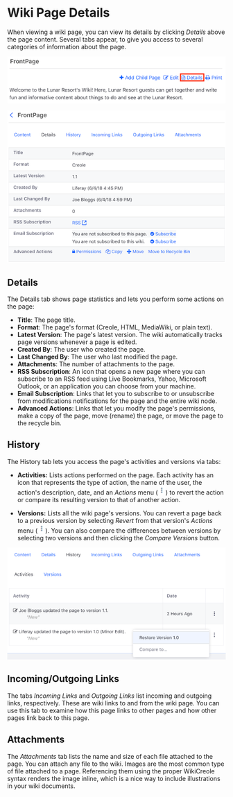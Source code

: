 # Wiki Page Details [](id=wiki-page-details)

When viewing a wiki page, you can view its details by clicking *Details* above 
the page content. Several tabs appear, to give you access to several
categories of information about the page.

![Figure 1: Click *Details* to view the wiki page's details.](../../../../images/wiki-page-details-link.png)

![Figure 2: The wiki page's details.](../../../../images/wiki-page-details.png)

## Details [](id=details)

The Details tab shows page statistics and lets you perform some actions on the 
page: 

-   **Title**: The page title.
-   **Format**: The page's format (Creole, HTML, MediaWiki, or plain text). 
-   **Latest Version**: The page's latest version. The wiki automatically tracks 
    page versions whenever a page is edited.
-   **Created By**: The user who created the page.
-   **Last Changed By**: The user who last modified the page.
-   **Attachments**: The number of attachments to the page.
-   **RSS Subscription**: An icon that opens a new page where you can subscribe 
    to an RSS feed using Live Bookmarks, Yahoo, Microsoft Outlook, or an 
    application you can choose from your machine.
-   **Email Subscription**: Links that let you to subscribe to or unsubscribe 
    from modifications notifications for the page and the entire wiki node.
-   **Advanced Actions**: Links that let you modify the page's permissions, make 
    a copy of the page, move (rename) the page, or move the page to the recycle 
    bin.

## History [](id=history)

The History tab lets you access the page's activities and versions via tabs: 

-   **Activities:** Lists actions performed on the page. Each activity has an
    icon that represents the type of action, the name of the user, the action's
    description, date, and an *Actions* menu 
    (![Actions](../../../../images/icon-actions.png)) 
    to revert the action or compare its resulting version to that of another 
    action. 

-   **Versions:** Lists all the wiki page's versions. You can revert a page back 
    to a previous version by selecting *Revert* from that version's *Actions* 
    menu 
    (![Actions](../../../../images/icon-actions.png)). You can also compare the
    differences between versions by selecting two versions and then clicking the
    *Compare Versions* button. 

![Figure 3: The Activities tab displays the actions taken on the wiki page.](../../../../images/wiki-page-history.png)

## Incoming/Outgoing Links [](id=incoming-outgoing-links)

The tabs *Incoming Links* and *Outgoing Links* list incoming and outgoing links, 
respectively. These are wiki links to and from the wiki page. You can use this 
tab to examine how this page links to other pages and how other pages link back 
to this page. 

## Attachments [](id=attachments)

The *Attachments* tab lists the name and size of each file attached to the page.
You can attach any file to the wiki. Images are the most common type of file 
attached to a page. Referencing them using the proper WikiCreole syntax renders 
the image inline, which is a nice way to include illustrations in your wiki 
documents. 

